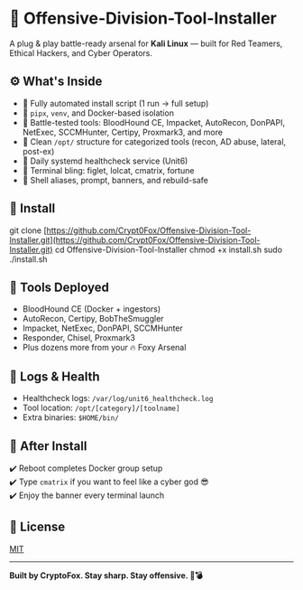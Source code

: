 # 🦊 Offensive-Division-Tool-Installer

A plug & play battle-ready arsenal for **Kali Linux** — built for Red Teamers, Ethical Hackers, and Cyber Operators.

## ⚙️ What's Inside

- 🚀 Fully automated install script (1 run → full setup)
- 🧠 `pipx`, `venv`, and Docker-based isolation
- 🧪 Battle-tested tools: BloodHound CE, Impacket, AutoRecon, DonPAPI, NetExec, SCCMHunter, Certipy, Proxmark3, and more
- 📂 Clean `/opt/` structure for categorized tools (recon, AD abuse, lateral, post-ex)
- 🔁 Daily systemd healthcheck service (Unit6)
- 🎨 Terminal bling: figlet, lolcat, cmatrix, fortune
- 🔧 Shell aliases, prompt, banners, and rebuild-safe

## 🧰 Install

git clone [https://github.com/Crypt0Fox/Offensive-Division-Tool-Installer.git](https://github.com/Crypt0Fox/Offensive-Division-Tool-Installer.git)
cd Offensive-Division-Tool-Installer
chmod +x install.sh
sudo ./install.sh

## 📎 Tools Deployed

- BloodHound CE (Docker + ingestors)
- AutoRecon, Certipy, BobTheSmuggler
- Impacket, NetExec, DonPAPI, SCCMHunter
- Responder, Chisel, Proxmark3
- Plus dozens more from your 🔥 Foxy Arsenal

## 📍 Logs & Health

- Healthcheck logs: `/var/log/unit6_healthcheck.log`
- Tool location: `/opt/[category]/[toolname]`
- Extra binaries: `$HOME/bin/`

## 🧼 After Install

✔️ Reboot completes Docker group setup  
✔️ Type `cmatrix` if you want to feel like a cyber god 😎  
✔️ Enjoy the banner every terminal launch

## 📜 License

[MIT](LICENSE)

---

**Built by CryptoFox. Stay sharp. Stay offensive. 🦊💣**


